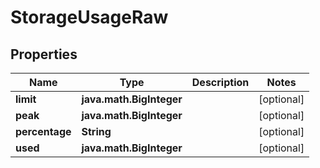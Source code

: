 
# StorageUsageRaw

## Properties
Name | Type | Description | Notes
------------ | ------------- | ------------- | -------------
**limit** | **java.math.BigInteger** |  |  [optional]
**peak** | **java.math.BigInteger** |  |  [optional]
**percentage** | **String** |  |  [optional]
**used** | **java.math.BigInteger** |  |  [optional]



